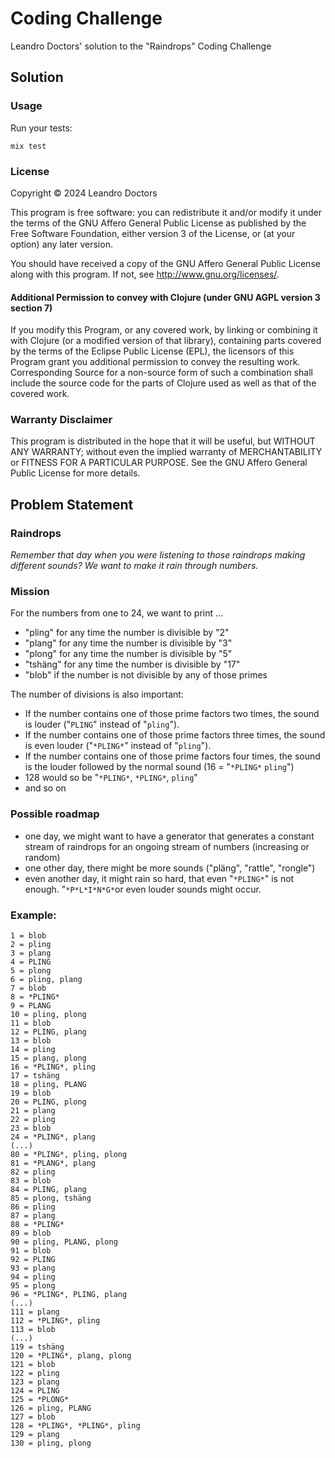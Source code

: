 # Coding Challenge

Leandro Doctors' solution to the "Raindrops" Coding Challenge


## Solution


### Usage

Run your tests:

    mix test


### License

Copyright © 2024 Leandro Doctors

This program is free software: you can redistribute it and/or modify it under the terms of the GNU Affero General Public License as published by the Free Software Foundation, either version 3 of the License, or (at your option) any later version.

You should have received a copy of the GNU Affero General Public License along with this program.
If not, see <http://www.gnu.org/licenses/>.

#### Additional Permission to convey with Clojure (under GNU AGPL version 3 section 7)

If you modify this Program, or any covered work, by linking or combining it with Clojure (or a modified version of that library), containing parts covered by the terms of the Eclipse Public License (EPL), the licensors of this Program grant you additional permission to convey the resulting work.
Corresponding Source for a non-source form of such a combination shall include the source code for the parts of Clojure used as well as that of the covered work.

### Warranty Disclaimer

This program is distributed in the hope that it will be useful, but WITHOUT ANY WARRANTY; without even the implied warranty of MERCHANTABILITY or FITNESS FOR A PARTICULAR PURPOSE.
See the GNU Affero General Public License for more details.


## Problem Statement

### Raindrops

*Remember that day when you were listening to those raindrops making different sounds? We want to make it rain through numbers.*

### Mission

For the numbers from one to 24, we want to print ...

   - "pling" for any time the number is divisible by "2"
   - "plang" for any time the number is divisible by "3"
   - "plong" for any time the number is divisible by "5"
   - "tshäng" for any time the number is divisible by "17"
   - "blob" if the number is not divisible by any of those primes

The number of divisions is also important:

- If the number contains one of those prime factors two times, the sound is louder ("`PLING`" instead of "`pling`").
- If the number contains one of those prime factors three times, the sound is even louder ("`*PLING*`" instead of "`pling`").
- If the number contains one of those prime factors four times, the sound is the louder followed by the normal sound (16 = "`*PLING*` `pling`")
- 128 would so be "`*PLING*`, `*PLING*`, `pling`"
- and so on

### Possible roadmap

- one day, we might want to have a generator that generates a constant stream of raindrops for an ongoing stream of numbers (increasing or random)
- one other day, there might be more sounds ("pläng", "rattle", "rongle")
- even another day, it might rain so hard, that even "`*PLING*`" is not enough. "`*P*L*I*N*G*`or even louder sounds might occur.

### Example:

```
1 = blob
2 = pling
3 = plang
4 = PLING
5 = plong
6 = pling, plang
7 = blob
8 = *PLING*
9 = PLANG
10 = pling, plong
11 = blob
12 = PLING, plang
13 = blob
14 = pling
15 = plang, plong
16 = *PLING*, pling
17 = tshäng
18 = pling, PLANG
19 = blob
20 = PLING, plong
21 = plang
22 = pling
23 = blob
24 = *PLING*, plang
(...)
80 = *PLING*, pling, plong
81 = *PLANG*, plang
82 = pling
83 = blob
84 = PLING, plang
85 = plong, tshäng
86 = pling
87 = plang
88 = *PLING*
89 = blob
90 = pling, PLANG, plong
91 = blob
92 = PLING
93 = plang
94 = pling
95 = plong
96 = *PLING*, PLING, plang
(...)
111 = plang
112 = *PLING*, pling
113 = blob
(...)
119 = tshäng
120 = *PLING*, plang, plong
121 = blob
122 = pling
123 = plang
124 = PLING
125 = *PLONG*
126 = pling, PLANG
127 = blob
128 = *PLING*, *PLING*, pling
129 = plang
130 = pling, plong
```
